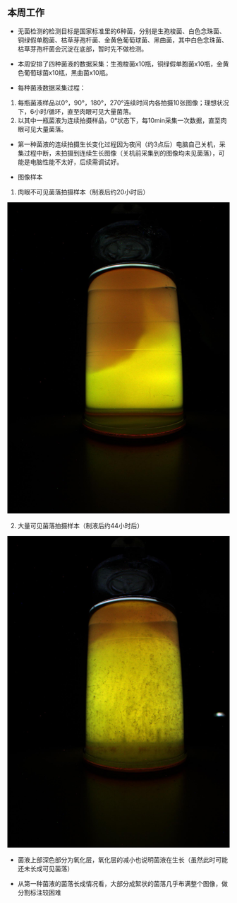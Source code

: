 ## 本周工作

- 无菌检测的检测目标是国家标准里的6种菌，分别是生孢梭菌、白色念珠菌、铜绿假单胞菌、枯草芽孢杆菌、金黄色葡萄球菌、黑曲菌，其中白色念珠菌、枯草芽孢杆菌会沉淀在底部，暂时先不做检测。

- 本周安排了四种菌液的数据采集：生孢梭菌x10瓶，铜绿假单胞菌x10瓶，金黄色葡萄球菌x10瓶，黑曲菌x10瓶。

- 每种菌液数据采集过程：
 1. 每瓶菌液样品以0°，90°，180°，270°连续时间内各拍摄10张图像；理想状况下，6小时/循环，直至肉眼可见大量菌落。
 2. 以其中一瓶菌液为连续拍摄样品，0°状态下，每10min采集一次数据，直至肉眼可见大量菌落。

- 第一种菌液的连续拍摄生长变化过程因为夜间（约3点后）电脑自己关机，采集过程中断，未拍摄到连续生长图像（关机前采集到的图像均未见菌落），可能是电脑性能不太好，后续需调试好。

- 图像样本
 1. 肉眼不可见菌落拍摄样本（制液后约20小时后）

![image](https://github.com/Junya5/DataScience/blob/master/ColonyDetection-Junya5/IMG/201851512230.jpg)

 2. 大量可见菌落拍摄样本（制液后约44小时后）

![image](https://github.com/Junya5/DataScience/blob/master/ColonyDetection-Junya5/IMG/201851612204.jpg)

- 菌液上部深色部分为氧化层，氧化层的减小也说明菌液在生长（虽然此时可能还未长成可见菌落）

- 从第一种菌液的菌落长成情况看，大部分成絮状的菌落几乎布满整个图像，做分割标注较困难